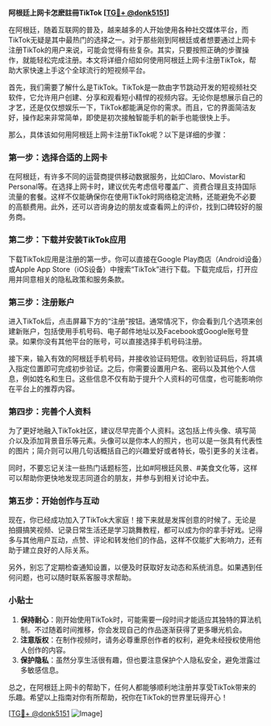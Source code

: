 **阿根廷上网卡怎麽註冊TikTok [[TG💪+ @donk5151](https://t.me/s/donk5151)]**

在阿根廷，随着互联网的普及，越来越多的人开始使用各种社交媒体平台，而TikTok无疑是其中最热门的选择之一。对于那些刚到阿根廷或者想要通过上网卡注册TikTok的用户来说，可能会觉得有些复杂。其实，只要按照正确的步骤操作，就能轻松完成注册。本文将详细介绍如何使用阿根廷上网卡注册TikTok，帮助大家快速上手这个全球流行的短视频平台。

首先，我们需要了解什么是TikTok。TikTok是一款由字节跳动开发的短视频社交软件，它允许用户创建、分享和观看短小精悍的视频内容。无论你是想展示自己的才艺，还是仅仅想娱乐一下，TikTok都能满足你的需求。而且，它的界面简洁友好，操作起来非常简单，即使是初次接触智能手机的新手也能很快上手。

那么，具体该如何用阿根廷上网卡注册TikTok呢？以下是详细的步骤：

### 第一步：选择合适的上网卡

在阿根廷，有许多不同的运营商提供移动数据服务，比如Claro、Movistar和Personal等。在选择上网卡时，建议优先考虑信号覆盖广、资费合理且支持国际流量的套餐。这样不仅能确保你在使用TikTok时网络稳定流畅，还能避免不必要的高额费用。此外，还可以咨询身边的朋友或查看网上的评价，找到口碑较好的服务商。

### 第二步：下载并安装TikTok应用

下载TikTok应用是注册的第一步。你可以直接在Google Play商店（Android设备）或Apple App Store（iOS设备）中搜索“TikTok”进行下载。下载完成后，打开应用并同意相关的隐私政策和服务条款。

### 第三步：注册账户

进入TikTok后，点击屏幕下方的“注册”按钮。通常情况下，你会看到几个选项来创建新账户，包括使用手机号码、电子邮件地址以及Facebook或Google账号登录。如果你没有其他平台的账号，可以直接选择手机号码注册。

接下来，输入有效的阿根廷手机号码，并接收验证码短信。收到验证码后，将其填入指定位置即可完成初步验证。之后，你需要设置用户名、密码以及其他个人信息，例如姓名和生日。这些信息不仅有助于提升个人资料的可信度，也可能影响你在平台上的推荐内容。

### 第四步：完善个人资料

为了更好地融入TikTok社区，建议尽早完善个人资料。这包括上传头像、填写简介以及添加背景音乐等元素。头像可以是你本人的照片，也可以是一张具有代表性的图片；简介则可以用几句话概括自己的兴趣爱好或者特长，吸引更多的关注者。

同时，不要忘记关注一些热门话题标签，比如#阿根廷风景、#美食文化等，这样可以帮助你更快地发现志同道合的朋友，并参与到相关讨论中去。

### 第五步：开始创作与互动

现在，你已经成功加入了TikTok大家庭！接下来就是发挥创意的时候了。无论是拍摄搞笑视频、记录日常生活还是学习跳舞教程，都可以成为你的拿手好戏。记得多与其他用户互动，点赞、评论和转发他们的作品，这样不仅能扩大影响力，还有助于建立良好的人际关系。

另外，别忘了定期检查通知设置，以便及时获取好友动态和系统消息。如果遇到任何问题，也可以随时联系客服寻求帮助。

### 小贴士

1. **保持耐心**：刚开始使用TikTok时，可能需要一段时间才能适应其独特的算法机制。不过随着时间推移，你会发现自己的作品逐渐获得了更多曝光机会。
2. **注意版权**：在制作视频时，请务必尊重原创作者的权利，避免未经授权使用他人创作的内容。
3. **保护隐私**：虽然分享生活很有趣，但也要注意保护个人隐私安全，避免泄露过多敏感信息。

总之，在阿根廷上网卡的帮助下，任何人都能够顺利地注册并享受TikTok带来的乐趣。希望以上指南对你有所帮助，祝你在TikTok的世界里玩得开心！

[[TG💪+ @donk5151](https://t.me/s/donk5151) ![Image](https://i.postimg.cc/rwNCRYN7/Snipaste-2025-04-30-17-27-05.png)]